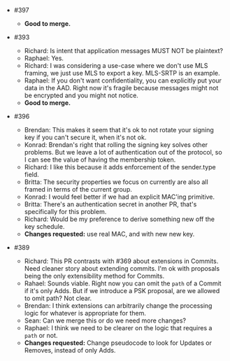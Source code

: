 - #397
  - **Good to merge.**

- #393
  - Richard: Is intent that application messages MUST NOT be plaintext?
  - Raphael: Yes.
  - Richard: I was considering a use-case where we don't use MLS framing, we just use MLS to export a key. MLS-SRTP is an example.
  - Raphael: If you don't want confidentiality, you can explicitly put your data in the AAD. Right now it's fragile because messages might not be encrypted and you might not notice.
  - **Good to merge.**

- #396
  - Brendan: This makes it seem that it's ok to not rotate your signing key if you can't secure it, when it's not ok.
  - Konrad: Brendan's right that rolling the signing  key solves other problems. But we leave a lot of authentication out of the protocol, so I can see the value of having the membership token.
  - Richard: I like this because it adds enforcement of the sender.type field.
  - Britta: The security properties we focus on currently are also all framed in terms of the current group.
  - Konrad: I would feel better if we had an explicit MAC'ing primitive.
  - Britta: There's an authentication secret in another PR, that's specifically for this problem.
  - Richard: Would be my preference to derive something new off the key schedule.
  - **Changes requested:** use real MAC, and with new new key.

- #389
  - Richard: This PR contrasts with #369 about extensions in Commits. Need cleaner story about extending commits. I'm ok with proposals being the only extensibility method for Commits.
  - Rahael: Sounds viable. Right now you can omit the `path` of a Commit if it's only Adds. But if we introduce a PSK proposal, are we allowed to omit path? Not clear.
  - Brendan: I think extensions can arbitrarily change the processing logic for whatever is appropriate for them.
  - Sean: Can we merge this or do we need more changes?
  - Raphael: I think we need to be clearer on the logic that requires a `path` or not.
  - **Changes requested:** Change pseudocode to look for Updates or Removes, instead of only Adds.
